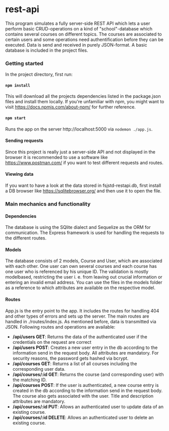 # rest-api
This program simulates a fully server-side REST API which lets a user perform basic CRUD-operations on a kind of "school"-database which contains several courses on different topics. The courses are associated to certain users and some operations need authentification before they can be executed. Data is send and received in purely JSON-format. A basic database is included in the project files.

### Getting started
In the project directory, first run:

#### `npm install`

This will download all the projects dependencies listed in the package.json files and install them locally. If you're unfamiliar with npm, you might want to visit
https://docs.npmjs.com/about-npm/
for further reference.

#### `npm start`

Runs the app on the server http://localhost:5000 via `nodemon ./app.js`.

#### Sending requests

Since this project is really just a server-side API and not displayed in the browser it is recommended to use a software like https://www.postman.com/ if you want to test different requests and routes.

#### Viewing data

If you want to have a look at the data stored in fsjstd-restapi.db, first install a DB browser like https://sqlitebrowser.org/
and then use it to open the file.

### Main mechanics and functionality

#### Dependencies

The database is using the SQlite dialect and Sequelize as the ORM for communication. The Express framework is used for handling the requests to the different routes.

#### Models

The database consists of 2 models, Course and User, which are associated with each other. One user can own several courses and each course has one user who is referenced by his unique ID. The validation is mostly modelbased, restricting the user i. e. from leaving out crucial information or entering an invalid email address. You can use the files in the models folder as a reference to which attributes are available on the respective model.

#### Routes
App.js is the entry point to the app. It includes the routes for handling 404 and other types of errors and sets up the server. The main routes are handled in ./routes/index.js. As mentioned before, data is transmitted via JSON. Following routes and operations are available:
- **/api/users GET**: Returns the data of the authenticated user if the credentials on the request are correct
- **/api/users POST**: Creates a new user entry in the db according to the information send in the request body. All attributes are mandatory. For security reasons, the password gets hashed via bcrypt.
- **/api/courses GET**: Returns a list of all courses including the corresponding user data.
- **/api/courses/:id GET**: Returns the course (and corresponding user) with the matching ID.
- **/api/courses POST**: If the user is authenticated, a new course entry is created in the db according to the information send in the request body. The course also gets associated with the user. Title and description attributes are mandatory.
- **/api/courses/:id PUT**: Allows an authenticated user to update data of an existing course.
- **/api/courses/:id DELETE**: Allows an authenticated user to delete an existing course.
